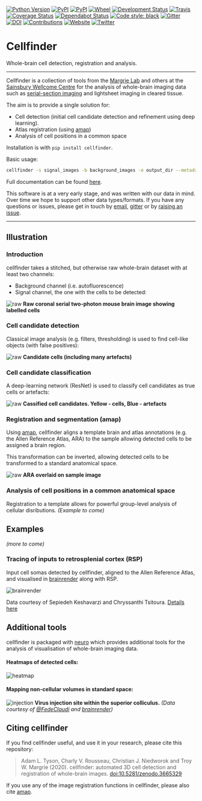 [![Python Version](https://img.shields.io/pypi/pyversions/cellfinder.svg)](https://pypi.org/project/cellfinder)
[![PyPI](https://img.shields.io/pypi/v/cellfinder.svg)](https://pypi.org/project/cellfinder)
[![PyPI](https://img.shields.io/pypi/dm/cellfinder)](https://pypistats.org/packages/cellfinder)
[![Wheel](https://img.shields.io/pypi/wheel/cellfinder.svg)](https://pypi.org/project/cellfinder)
[![Development Status](https://img.shields.io/pypi/status/cellfinder.svg)](https://github.com/SainsburyWellcomeCentre/cellfinder)
[![Travis](https://img.shields.io/travis/com/SainsburyWellcomeCentre/cellfinder?label=Travis%20CI)](
    https://travis-ci.com/SainsburyWellcomeCentre/cellfinder)
[![Coverage Status](https://coveralls.io/repos/github/SainsburyWellcomeCentre/cellfinder/badge.svg?branch=master)](https://coveralls.io/github/SainsburyWellcomeCentre/cellfinder?branch=master)
[![Dependabot Status](https://api.dependabot.com/badges/status?host=github&repo=SainsburyWellcomeCentre/cellfinder)](https://dependabot.com)
[![Code style: black](https://img.shields.io/badge/code%20style-black-000000.svg)](https://github.com/python/black)
[![Gitter](https://badges.gitter.im/cellfinder.svg)](https://gitter.im/cellfinder/?utm_source=badge&utm_medium=badge&utm_campaign=pr-badge)
[![DOI](https://zenodo.org/badge/DOI/10.5281/zenodo.3665329.svg)](https://doi.org/10.5281/zenodo.3665329)
[![Contributions](https://img.shields.io/badge/Contributions-Welcome-brightgreen.svg)](https://sainsburywellcomecentre.github.io/cellfinder/main/dev/CONTRIBUTING.html)
[![Website](https://img.shields.io/website?up_message=online&url=https%3A%2F%2Fcellfinder.info)](https://cellfinder.info)
[![Twitter](https://img.shields.io/twitter/follow/findingcells?style=social)](https://twitter.com/findingcells)
# Cellfinder
Whole-brain cell detection, registration and analysis.

---


Cellfinder is a collection of tools from the 
[Margrie Lab](https://www.sainsburywellcome.org/web/groups/margrie-lab) and
 others at the [Sainsbury Wellcome Centre](https://www.sainsburywellcome.org/web/)
 for the analysis of whole-brain imaging data such as 
 [serial-section imaging](https://sainsburywellcomecentre.github.io/OpenSerialSection/)
 and lightsheet imaging in cleared tissue.
 
 The aim is to provide a single solution for:
 
 * Cell detection (initial cell candidate detection and refinement using 
 deep learning).
 * Atlas registration (using [amap](https://github.com/SainsburyWellcomeCentre/amap-python))
 * Analysis of cell positions in a common space
 
Installation is with 
`pip install cellfinder`.

Basic usage:
```bash
cellfinder -s signal_images -b background_images -o output_dir --metadata metadata
```
Full documentation can be 
found [here](https://docs.cellfinder.info/).
 
This software is at a very early stage, and was written with our data in mind. 
Over time we hope to support other data types/formats. If you have any 
questions or issues, please get in touch by 
[email](mailto:adam.tyson@ucl.ac.uk?subject=cellfinder), 
[gitter](https://gitter.im/cellfinder/community) or by 
[raising an issue](https://github.com/SainsburyWellcomeCentre/cellfinder/issues/new/choose).


---
## Illustration

### Introduction
cellfinder takes a stitched, but otherwise raw whole-brain dataset with at least 
two channels:
 * Background channel (i.e. autofluorescence)
 * Signal channel, the one with the cells to be detected:
 
![raw](https://raw.githubusercontent.com/SainsburyWellcomeCentre/cellfinder/master/resources/raw.png)
**Raw coronal serial two-photon mouse brain image showing labelled cells**


### Cell candidate detection
Classical image analysis (e.g. filters, thresholding) is used to find 
cell-like objects (with false positives):

![raw](https://raw.githubusercontent.com/SainsburyWellcomeCentre/cellfinder/master/resources/detect.png)
**Candidate cells (including many artefacts)**


### Cell candidate classification
A deep-learning network (ResNet) is used to classify cell candidates as true 
cells or artefacts:

![raw](https://raw.githubusercontent.com/SainsburyWellcomeCentre/cellfinder/master/resources/classify.png)
**Cassified cell candidates. Yellow - cells, Blue - artefacts**

### Registration and segmentation (amap)
Using [amap](https://github.com/SainsburyWellcomeCentre/amap-python), 
cellfinder aligns a template brain and atlas annotations (e.g. 
the Allen Reference Atlas, ARA) to the sample allowing detected cells to be assigned 
a brain region.

This transformation can be inverted, allowing detected cells to be
transformed to a standard anatomical space.

![raw](https://raw.githubusercontent.com/SainsburyWellcomeCentre/cellfinder/master/resources/register.png)
**ARA overlaid on sample image**

### Analysis of cell positions in a common anatomical space
Registration to a template allows for powerful group-level analysis of cellular
disributions. *(Example to come)*

## Examples
*(more to come)*

### Tracing of inputs to retrosplenial cortex (RSP)
Input cell somas detected by cellfinder, aligned to the Allen Reference Atlas, 
and visualised in [brainrender](https://github.com/brancolab/brainrender) along 
with RSP.

![brainrender](https://raw.githubusercontent.com/SainsburyWellcomeCentre/cellfinder/master/resources/brainrender.png)

Data courtesy of Sepiedeh Keshavarzi and Chryssanthi Tsitoura. [Details here](https://www.youtube.com/watch?v=pMHP0o-KsoQ)


## Additional tools
cellfinder is packaged with 
[neuro](https://github.com/sainsburywellcomecentre/neuro) which provides 
additional tools for the analysis of visualisation of whole-brain imaging data.

#### Heatmaps of detected cells:
![heatmap](https://raw.githubusercontent.com/SainsburyWellcomeCentre/cellfinder/master/resources/heatmap.png)

#### Mapping non-cellular volumes in standard space:
![injection](https://raw.githubusercontent.com/SainsburyWellcomeCentre/cellfinder/master/resources/injection.png)
**Virus injection site within the superior colliculus.**
*(Data courtesy of [@FedeClaudi](https://github.com/fedeclaudi) and 
[brainrender](https://github.com/brancolab/brainrender))*

## Citing cellfinder

If you find cellfinder useful, and use it in your research, please cite this repository:

> Adam L. Tyson, Charly V. Rousseau, Christian J. Niedworok and Troy W. Margrie (2020). cellfinder: automated 3D cell detection and registration of whole-brain images. [doi:10.5281/zenodo.3665329](http://doi.org/10.5281/zenodo.3665329)

If you use any of the image registration functions in cellfinder, please also cite [amap](https://github.com/SainsburyWellcomeCentre/amap-python#citing-amap).
